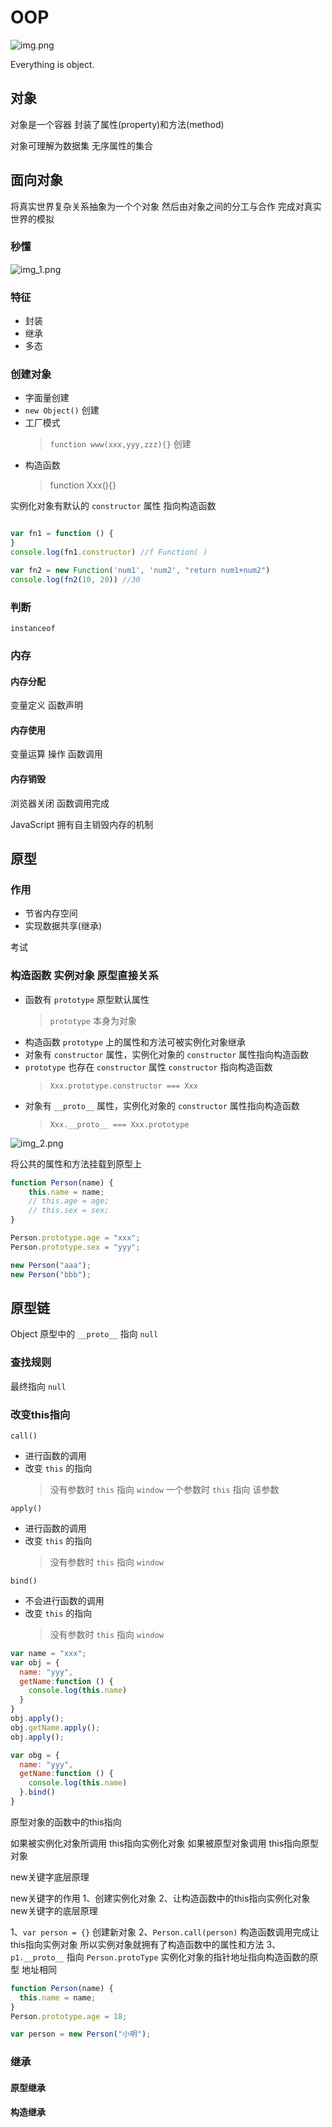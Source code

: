 # OOP

![img.png](img.png "面向对象")

Everything is object.

## 对象

对象是一个容器 封装了属性(property)和方法(method)

对象可理解为数据集  无序属性的集合

## 面向对象

将真实世界复杂关系抽象为一个个对象 然后由对象之间的分工与合作 完成对真实世界的模拟

### 秒懂

![img_1.png](img_1.png "面向对象秒懂")

### 特征

- 封装
- 继承
- 多态

### 创建对象

- 字面量创建
- `new Object()` 创建
- 工厂模式
  > `function www(xxx,yyy,zzz){}` 创建
- 构造函数
  > function Xxx(){}

实例化对象有默认的 `constructor` 属性 指向构造函数

```javascript

var fn1 = function () {
}
console.log(fn1.constructor) //f Function( )

var fn2 = new Function('num1', 'num2', "return num1+num2")
console.log(fn2(10, 20)) //30
```

### 判断

`instanceof`

### 内存

#### 内存分配

变量定义 函数声明

#### 内存使用

变量运算 操作 函数调用

#### 内存销毁

浏览器关闭 函数调用完成

JavaScript 拥有自主销毁内存的机制


## 原型

### 作用

- 节省内存空间
- 实现数据共享(继承)

考试

### 构造函数 实例对象 原型直接关系 

- 函数有 `prototype` 原型默认属性
  > `prototype` 本身为对象
- 构造函数 `prototype` 上的属性和方法可被实例化对象继承
- 对象有 `constructor` 属性，实例化对象的 `constructor` 属性指向构造函数
- `prototype` 也存在 `constructor` 属性  `constructor` 指向构造函数
  > `Xxx.prototype.constructor === Xxx`
- 对象有 `__proto__` 属性，实例化对象的 `constructor` 属性指向构造函数
  > `Xxx.__proto__ === Xxx.prototype`

![img_2.png](img_2.png)
  
将公共的属性和方法挂载到原型上

```javascript
function Person(name) {
    this.name = name;
    // this.age = age;
    // this.sex = sex;
}

Person.prototype.age = "xxx";
Person.prototype.sex = "yyy";

new Person("aaa");
new Person("bbb");
```

## 原型链

Object 原型中的 `__proto__` 指向 `null`

### 查找规则

[//]: # (先从构造函数 -> 原型链 -> undefined)

最终指向 `null`

### 改变this指向

`call()`

- 进行函数的调用
- 改变 `this` 的指向 
  > 没有参数时 `this` 指向 `window`
  > 一个参数时 `this` 指向 该参数

`apply()`

- 进行函数的调用
- 改变 `this` 的指向
  > 没有参数时 `this` 指向 `window`

`bind()`

- 不会进行函数的调用
- 改变 `this` 的指向
  > 没有参数时 `this` 指向 `window`

```javascript
var name = "xxx";
var obj = {
  name: "yyy",
  getName:function () {
    console.log(this.name)
  }
}
obj.apply();
obj.getName.apply();
obj.apply();

var obg = {
  name: "yyy",
  getName:function () {
    console.log(this.name)
  }.bind()
}
```

原型对象的函数中的this指向

如果被实例化对象所调用 this指向实例化对象
如果被原型对象调用 this指向原型对象

new关键字底层原理

new关键字的作用
1、创建实例化对象
2、让构造函数中的this指向实例化对象
new关键字的底层原理

1、`var person = {}` 创建新对象
2、`Person.call(person)` 构造函数调用完成让this指向实例对象 所以实例对象就拥有了构造函数中的属性和方法
3、`p1.__proto__` 指向 `Person.protoType` 实例化对象的指针地址指向构造函数的原型 地址相同

```javascript
function Person(name) {
  this.name = name;
}
Person.prototype.age = 18;

var person = new Person("小明");
```

### 继承

#### 原型继承


#### 构造继承



